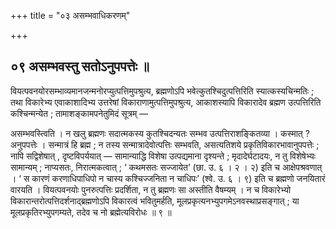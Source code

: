 +++
title = "०३ असम्भवाधिकरणम्"

+++

## ०९ असम्भवस्तु सतोऽनुपपत्तेः ॥

वियत्पवनयोरसम्भाव्यमानजन्मनोरप्युत्पत्तिमुपश्रुत्य, ब्रह्मणोऽपि भवेत्कुतश्चिदुत्पत्तिरिति स्यात्कस्यचिन्मतिः ; तथा विकारेभ्य एवाकाशादिभ्य उत्तरेषां विकाराणामुत्पत्तिमुपश्रुत्य, आकाशस्यापि विकारादेव ब्रह्मण उत्पत्तिरिति कश्चिन्मन्येत ; तामाशङ्कामपनेतुमिदं सूत्रम् —

असम्भवस्त्विति । न खलु ब्रह्मणः सदात्मकस्य कुतश्चिदन्यतः सम्भव उत्पत्तिराशङ्कितव्या । कस्मात् ? अनुपपत्तेः । सन्मात्रं हि ब्रह्म ; न तस्य सन्मात्रादेवोत्पत्तिः सम्भवति, असत्यतिशये प्रकृतिविकारभावानुपपत्तेः ; नापि सद्विशेषात् , दृष्टविपर्ययात् — सामान्याद्धि विशेषा उत्पद्यमाना दृश्यन्ते ; मृदादेर्घटादयः, न तु विशेषेभ्यः सामान्यम् ; नाप्यसतः, निरात्मकत्वात् ; ‘ कथमसतः सज्जायेत’ (छा. उ. ६ । २ । २) इति च आक्षेपश्रवणात् । ‘ स कारणं करणाधिपाधिपो न चास्य कश्चिज्जनिता न चाधिपः’ (श्वे. उ. ६ । ९) इति च ब्रह्मणो जनयितारं वारयति । वियत्पवनयोः पुनरुत्पत्तिः प्रदर्शिता, न तु ब्रह्मणः सा अस्तीति वैषम्यम् । न च विकारेभ्यो विकारान्तरोत्पत्तिदर्शनाद्ब्रह्मणोऽपि विकारत्वं भवितुमर्हति, मूलप्रकृत्यनभ्युपगमेऽनवस्थाप्रसङ्गात् ; या मूलप्रकृतिरभ्युपगम्यते, तदेव च नो ब्रह्मेत्यविरोधः ॥ ९ ॥

